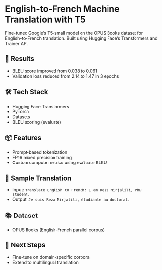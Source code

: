 # English-to-French Machine Translation with T5

Fine-tuned Google’s T5-small model on the OPUS Books dataset for English-to-French translation. Built using Hugging Face’s Transformers and Trainer API.

## 🧾 Results
- BLEU score improved from 0.038 to 0.061
- Validation loss reduced from 2.14 to 1.47 in 3 epochs

## 🛠 Tech Stack
- Hugging Face Transformers
- PyTorch
- Datasets
- BLEU scoring (evaluate)

## 📦 Features
- Prompt-based tokenization
- FP16 mixed precision training
- Custom compute metrics using `evaluate` BLEU

## 💬 Sample Translation
- Input: `translate English to French: I am Reza Mirjalili, PhD student.`
- Output: `Je suis Reza Mirjalili, étudiante au doctorat.`

## 📚 Dataset
- OPUS Books (English-French parallel corpus)

## 🧠 Next Steps
- Fine-tune on domain-specific corpora
- Extend to multilingual translation
